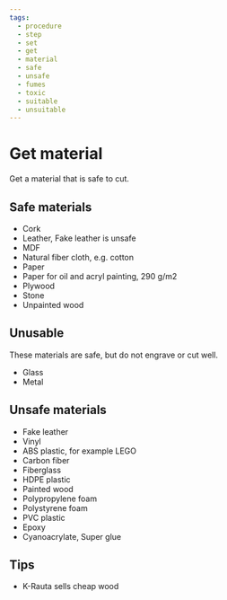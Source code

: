 ```yaml
---
tags:
  - procedure
  - step
  - set
  - get
  - material
  - safe
  - unsafe
  - fumes
  - toxic
  - suitable
  - unsuitable
---
```


# Get material

Get a material that is safe to cut.

## Safe materials

- Cork
- Leather, Fake leather is unsafe
- MDF
- Natural fiber cloth, e.g. cotton
- Paper
- Paper for oil and acryl painting, 290 g/m2
- Plywood
- Stone
- Unpainted wood

## Unusable

These materials are safe, but do not engrave or cut well.

- Glass
- Metal

## Unsafe materials

- Fake leather
- Vinyl
- ABS plastic, for example LEGO
- Carbon fiber
- Fiberglass
- HDPE plastic
- Painted wood
- Polypropylene foam
- Polystyrene foam
- PVC plastic
- Epoxy
- Cyanoacrylate, Super glue

## Tips

- K-Rauta sells cheap wood
